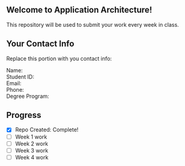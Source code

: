 ## Welcome to Application Architecture!
This repository will be used to submit your work every week in class.

## Your Contact Info
Replace this portion with you contact info:

Name:  <br>
Student ID: <br>
Email:  <br>
Phone:  <br>
Degree Program: <br>

## Progress
- [X] Repo Created: Complete!
- [ ] Week 1 work
- [ ] Week 2 work
- [ ] Week 3 work
- [ ] Week 4 work
